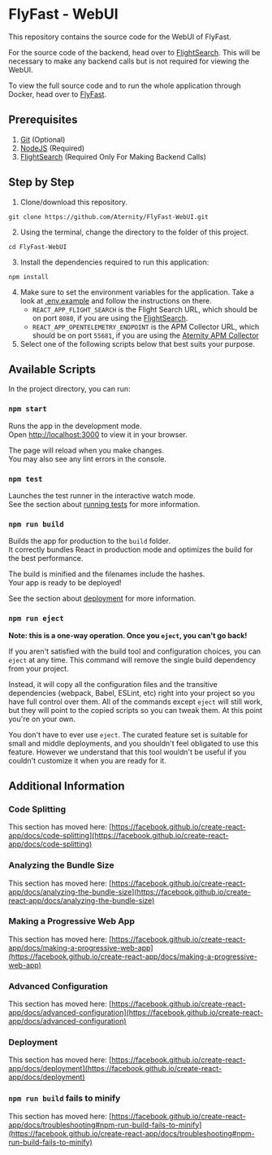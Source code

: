 # FlyFast - WebUI

This repository contains the source code for the WebUI of FlyFast.

For the source code of the backend, head over to [FlightSearch](https://github.com/Aternity/FlyFast-FlightSearch). This will be necessary to make any backend calls but is not required for viewing the WebUI.

To view the full source code and to run the whole application through Docker, head over to [FlyFast](https://github.com/Aternity/FlyFast).

## Prerequisites

1. [Git](https://git-scm.com/) (Optional)
2. [NodeJS](https://nodejs.org/en/) (Required)
3. [FlightSearch](https://github.com/Aternity/FlyFast-FlightSearch) (Required Only For Making Backend Calls)

## Step by Step
1. Clone/download this repository.
```
git clone https://github.com/Aternity/FlyFast-WebUI.git
```
2. Using the terminal, change the directory to the folder of this project.
```
cd FlyFast-WebUI
```
3. Install the dependencies required to run this application:
```
npm install
```
4. Make sure to set the environment variables for the application. Take a look at [.env.example](.env.example) and follow the instructions on there.
    - `REACT_APP_FLIGHT_SEARCH` is the Flight Search URL, which should be on port `8080`, if you are using the [FlightSearch](https://github.com/Aternity/FlyFast-FlightSearch).
    - `REACT_APP_OPENTELEMETRY_ENDPOINT` is the APM Collector URL, which should be on port `55681`, if you are using the [Aternity APM Collector](https://hub.docker.com/r/aternity/apm-collector)
5. Select one of the following scripts below that best suits your purpose.

## Available Scripts

In the project directory, you can run:

### `npm start`

Runs the app in the development mode.\
Open [http://localhost:3000](http://localhost:3000) to view it in your browser.

The page will reload when you make changes.\
You may also see any lint errors in the console.

### `npm test`

Launches the test runner in the interactive watch mode.\
See the section about [running tests](https://facebook.github.io/create-react-app/docs/running-tests) for more information.

### `npm run build`

Builds the app for production to the `build` folder.\
It correctly bundles React in production mode and optimizes the build for the best performance.

The build is minified and the filenames include the hashes.\
Your app is ready to be deployed!

See the section about [deployment](https://facebook.github.io/create-react-app/docs/deployment) for more information.

### `npm run eject`

**Note: this is a one-way operation. Once you `eject`, you can't go back!**

If you aren't satisfied with the build tool and configuration choices, you can `eject` at any time. This command will remove the single build dependency from your project.

Instead, it will copy all the configuration files and the transitive dependencies (webpack, Babel, ESLint, etc) right into your project so you have full control over them. All of the commands except `eject` will still work, but they will point to the copied scripts so you can tweak them. At this point you're on your own.

You don't have to ever use `eject`. The curated feature set is suitable for small and middle deployments, and you shouldn't feel obligated to use this feature. However we understand that this tool wouldn't be useful if you couldn't customize it when you are ready for it.

## Additional Information

### Code Splitting

This section has moved here: [https://facebook.github.io/create-react-app/docs/code-splitting](https://facebook.github.io/create-react-app/docs/code-splitting)

### Analyzing the Bundle Size

This section has moved here: [https://facebook.github.io/create-react-app/docs/analyzing-the-bundle-size](https://facebook.github.io/create-react-app/docs/analyzing-the-bundle-size)

### Making a Progressive Web App

This section has moved here: [https://facebook.github.io/create-react-app/docs/making-a-progressive-web-app](https://facebook.github.io/create-react-app/docs/making-a-progressive-web-app)

### Advanced Configuration

This section has moved here: [https://facebook.github.io/create-react-app/docs/advanced-configuration](https://facebook.github.io/create-react-app/docs/advanced-configuration)

### Deployment

This section has moved here: [https://facebook.github.io/create-react-app/docs/deployment](https://facebook.github.io/create-react-app/docs/deployment)

### `npm run build` fails to minify

This section has moved here: [https://facebook.github.io/create-react-app/docs/troubleshooting#npm-run-build-fails-to-minify](https://facebook.github.io/create-react-app/docs/troubleshooting#npm-run-build-fails-to-minify)
